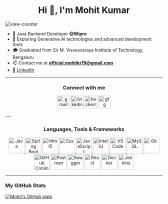 <h1 align="center">Hi 👋, I'm Mohit Kumar</h1>
<p align="left"> <img src="https://komarev.com/ghpvc/?username=mohit-on-github&label=Profile%20views&color=0e75b6&style=flat" alt="view-counter" /> </p>

- 🔭 Java Backend Developer **@Wipro**
- 🌱 Exploring Generative AI technologies and advanced development tools
- 🎓 Graduated from Sir M. Visvesvaraya Institute of Technology, Bengaluru
- 📫 Contact me at **official.mohitkr19@gmail.com**
- 💼 [LinkedIn](https://www.linkedin.com/in/its-mohit-kumar)

---

<h3 align="center">Connect with me</h3>
<p align="center">
<a href="mailto:official.mohitkr19@gmail.com" target="blank"><img src="https://img.icons8.com/fluency/512/gmail.png" alt="gmail" height="40" width="40" /></a>
<a href="https://www.linkedin.com/in/its-mohit-kumar/" target="blank"><img src="https://img.icons8.com/fluency/48/000000/linkedin.png" alt="linkedin" height="40" width="40" /></a>
<a href="https://www.hackerrank.com/mht19kr97" target="blank"><img src="https://img.icons8.com/external-tal-revivo-color-tal-revivo/96/000000/external-hackerrank-is-a-technology-company-that-focuses-on-competitive-programming-logo-color-tal-revivo.png" alt="hackerrank" height="40" width="40" /></a>
<a href="https://auth.geeksforgeeks.org/user/officialmn0so/" target="blank"><img src="https://img.icons8.com/color/144/000000/GeeksforGeeks.png" alt="gfg" height="40" width="40" /></a>
<!-- <a href="https://leetcode.com/u/mohit-on-leetcode/" target="blank"><img src="https://avatars.githubusercontent.com/u/41718343" alt="gfg" height="40" width="40" /></a> -->
</p>
---

<h3 align="center">Languages, Tools & Frameworks</h3>
<p align="center">
<a href="https://www.java.com/" target="_blank"><img src="https://img.icons8.com/color/144/000000/java-coffee-cup-logo--v1.png" alt="Java" width="50" height="50"/> </a>
<a href="https://spring.io/projects/spring-boot" target="_blank"><img src="https://img.icons8.com/color/144/000000/spring-logo.png" alt="Spring Boot" width="50" height="50"/></a>
  <a href="https://www.w3.org/html/" target="_blank"> <img src="https://img.icons8.com/color/144/000000/html-5--v1.png" alt="Html5" width="50" height="50"/> </a> 
<a href="https://www.w3schools.com/css/" target="_blank"> <img src="https://img.icons8.com/color/150/000000/css3.png" alt="Css" width="50" height="50"/> </a>
<a href="https://developer.mozilla.org/en-US/docs/Web/JavaScript" target="_blank"> <img src="https://img.icons8.com/color/144/000000/javascript--v1.png" alt="JavaScript" width="50" height="50"/> </a>
<a href="https://www.jetbrains.com/idea/" target="_blank"><img src="https://img.icons8.com/color/512/intellij-idea.png" alt="IntelliJ" width="50" height="50"/> </a>
<a href="https://code.visualstudio.com/" target="_blank"><img src="https://img.icons8.com/color/512/visual-studio-code-2019.png" alt="VS Code" width="50" height="50"/> </a>
<a href="https://www.mysql.com/" target="_blank"> <img src="https://img.icons8.com/external-flat-juicy-fish/60/000000/external-sql-coding-and-development-flat-flat-juicy-fish.png" alt="MySQL" width="50" height="50"/> </a>
<a href="https://git-scm.com/" target="_blank"> <img src="https://img.icons8.com/color/2x/git.png" alt="Git" width="50" height="50"/> </a>
<a href="https://github.com/features/copilot" target="_blank"><img src="https://img.icons8.com/color/144/000000/github.png" alt="GitHub Copilot" width="50" height="50"/></a>
<a href="https://www.postman.com/" target="_blank"><img src="https://img.icons8.com/external-tal-revivo-shadow-tal-revivo/96/000000/external-postman-is-the-only-complete-api-development-environment-logo-shadow-tal-revivo.png" alt="Postman" width="50" height="50"/></a>
<a href="https://swagger.io/" target="_blank"><img src="https://img.icons8.com/ios-filled/100/34C759/api-settings.png" alt="Swagger" width="50" height="50"/></a>
<a href="https://reactjs.org/" target="_blank"><img src="https://img.icons8.com/color/144/000000/react-native.png" alt="React" width="50" height="50"/></a>
<a href="https://www.docker.com/" target="_blank"><img src="https://img.icons8.com/color/144/000000/docker.png" alt="Docker" width="50" height="50"/></a>
<a href="https://www.jenkins.io/" target="_blank"><img src="https://img.icons8.com/color/144/000000/jenkins.png" alt="Jenkins" width="50" height="50"/></a>

</p>

---

### My GitHub Stats

[![Mohit's GitHub stats](https://github-readme-stats.vercel.app/api?username=mohit-on-github&show_icons=true&theme=gruvbox&hide=contribs,issues)](https://github.com/anuraghazra/github-readme-stats)

<!---

### My GitHub Streak

[![GitHub Streak](https://streak-stats.demolab.com/?user=mohit-on-github&theme=dark)](https://git.io/streak-stats)
-->
